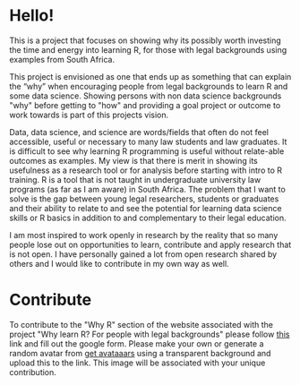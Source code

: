 # Hello!

This is a project that focuses on showing why its possibly worth investing the time and energy into learning R, for those with legal backgrounds using examples from South Africa.

This project is envisioned as one that ends up as something that can explain the “why” when encouraging people from legal backgrounds to learn R and some data science. Showing persons with non data science backgrounds "why" before getting to "how" and providing a goal project or outcome to work towards is part of this projects vision. 

Data, data science, and science are words/fields that often do not feel accessible, useful or necessary to many law students and law graduates. It is difficult to see why learning R programming is useful without relate-able outcomes as examples. My view is that there is merit in showing its usefulness as a research tool or for analysis before starting with intro to R training. R is a tool that is not taught in undergraduate university law programs (as far as I am aware) in South Africa. The problem that I want to solve is the gap between young legal researchers, students or graduates and their ability to relate to and see the potential for learning data science skills or R basics in addition to and complementary to their legal education.

I am most inspired to work openly in research by the reality that so many people lose out on opportunities to learn, contribute and apply research that is not open. I have personally gained a lot from open research shared by others and I would like to contribute in my own way as well.

# Contribute
To contribute to the "Why R" section of the website associated with the project "Why learn R? For people with legal backgrounds" please follow [this](https://forms.gle/wpeS6ZNG81FhAKfB6) link and fill out the google form. Please make your own or generate a random avatar from [get avataaars](https://getavataaars.com/) using a transparent background and upload this to the link. This image will be associated with your unique contribution. 